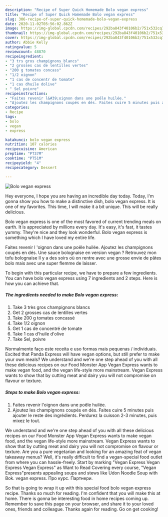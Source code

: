 ```yaml
---
description: "Recipe of Super Quick Homemade Bolo vegan express"
title: "Recipe of Super Quick Homemade Bolo vegan express"
slug: 306-recipe-of-super-quick-homemade-bolo-vegan-express
date: 2020-11-02T05:56:02.862Z
image: https://img-global.cpcdn.com/recipes/292ba843f40106b2/751x532cq70/bolo-vegan-express-photo-principale-de-la-recette.jpg
thumbnail: https://img-global.cpcdn.com/recipes/292ba843f40106b2/751x532cq70/bolo-vegan-express-photo-principale-de-la-recette.jpg
cover: https://img-global.cpcdn.com/recipes/292ba843f40106b2/751x532cq70/bolo-vegan-express-photo-principale-de-la-recette.jpg
author: Abbie Kelly
ratingvalue: 5
reviewcount: 48870
recipeingredient:
- "3 trs gros champignons blancs"
- "2 grosses cas de lentilles vertes"
- "200 g tomates concass"
- "1/2 oignon"
- "1 cas de concentr de tomate"
- "1 cas dhuile dolive"
- " Sel poivre"
recipeinstructions:
- "Faites revenir l&#39;oignon dans une poêle huilée."
- "Ajoutez les champignons coupés en dés. Faites cuire 5 minutes puis ajouter le reste des ingrédients. Perdurez la cuisson 2-3 minutes, puis mixez le tout."
categories:
- Recipe
tags:
- bolo
- vegan
- express

katakunci: bolo vegan express 
nutrition: 107 calories
recipecuisine: American
preptime: "PT37M"
cooktime: "PT51M"
recipeyield: "4"
recipecategory: Dessert

---
```



![Bolo vegan express](https://img-global.cpcdn.com/recipes/292ba843f40106b2/751x532cq70/bolo-vegan-express-photo-principale-de-la-recette.jpg)

Hey everyone, I hope you are having an incredible day today. Today, I'm gonna show you how to make a distinctive dish, bolo vegan express. It is one of my favorites. This time, I will make it a bit unique. This will be really delicious.

Bolo vegan express is one of the most favored of current trending meals on earth. It is appreciated by millions every day. It's easy, it's fast, it tastes yummy. They're nice and they look wonderful. Bolo vegan express is something which I have loved my entire life.

Faites revenir l &#39;oignon dans une poêle huilée. Ajoutez les champignons coupés en dés. Une sauce bolognaise en version vegan ? Retrouvez mon tofu bolognaise Il y a des soirs où on rentre avec une grosse envie de pâtes bolo mais avec une super flemme de laisser.


To begin with this particular recipe, we have to prepare a few ingredients. You can have bolo vegan express using 7 ingredients and 2 steps. Here is how you can achieve that.

<!--inarticleads1-->

##### The ingredients needed to make Bolo vegan express:

1. Take 3 très gros champignons blancs
1. Get 2 grosses cas de lentilles vertes
1. Take 200 g tomates concassé
1. Take 1/2 oignon
1. Get 1 cas de concentré de tomate
1. Take 1 cas d&#39;huile d&#39;olive
1. Take  Sel, poivre


Normalmente faço este receita e uso formas mais pequenas / individuais. Excited that Panda Express will have vegan options, but still prefer to make your own meals? We understand and we&#39;re one step ahead of you with all these delicious recipes on our Food Monster App Vegan Express wants to make vegan food, and the vegan life-style more mainstream. Vegan Express wants to show that by cutting meat and dairy you will not compromise on flavour or texture. 

<!--inarticleads2-->

##### Steps to make Bolo vegan express:

1. Faites revenir l&#39;oignon dans une poêle huilée.
1. Ajoutez les champignons coupés en dés. Faites cuire 5 minutes puis ajouter le reste des ingrédients. Perdurez la cuisson 2-3 minutes, puis mixez le tout.


We understand and we&#39;re one step ahead of you with all these delicious recipes on our Food Monster App Vegan Express wants to make vegan food, and the vegan life-style more mainstream. Vegan Express wants to show that by cutting meat and dairy you will not compromise on flavour or texture. Are you a pure vegetarian and looking for an amazing feat of vegan takeaway menus? Well, it&#39;s really difficult to find a vegan-special food outlet from where you can hassle-freely. Start by marking &#34;Vegan Express Vegan Express Vegan Express&#34; as Want to Read Covering every course, &#34;Vegan Express&#34;presents appealing soups and stews like Udon Noodle Soup with Bok. vegan express. Про курс. Партнери. 

So that is going to wrap it up with this special food bolo vegan express recipe. Thanks so much for reading. I'm confident that you will make this at home. There is gonna be interesting food in home recipes coming up. Remember to save this page on your browser, and share it to your loved ones, friends and colleague. Thanks again for reading. Go on get cooking!
